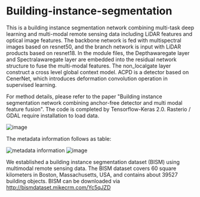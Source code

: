 # Building-instance-segmentation

 This is a building instance segmentation network combining multi-task deep learning and multi-modal remote sensing data including LiDAR features and optical image features. The backbone network is fed  with multispectral images based on resnet50, and the branch network is input with LiDAR products based on resnet18. In the module files, the Depthawaregate layer and Spectralawaregate layer are embedded into the residual network structure to fuse the multi-modal features. The non_localgate layer construct a cross level global context model. ACPD is a detector based on CenerNet, which introduces deformation convolution operation in supervised learning.
 
For method details, please refer to the paper "Building instance segmentation network combining anchor-free detector and multi modal feature fusion". The code is completed by Tensorflow-Keras 2.0. Rasterio / GDAL require installation to load data.

![image](https://user-images.githubusercontent.com/15941731/183735499-82258816-ba97-4853-9bdf-06da5c215077.png)

The metadata information  follows as table:

![metadata information](https://user-images.githubusercontent.com/15941731/183740607-24427d53-6b9d-4295-b9f9-51df8f1df82f.jpg)
![image](https://user-images.githubusercontent.com/15941731/183751773-a3bc4f2b-e411-4cb0-a6c7-0ba9a522a9da.png)



We established a building instance segmentation dataset (BISM) using multimodal remote sensing data. The BISM dataset covers 60 square kilometers in Boston, Massachusetts, USA, and contains about 39527 building objects. BISM can be downloaded via http://bismdataset.mikecrm.com/Yc5qJZD


